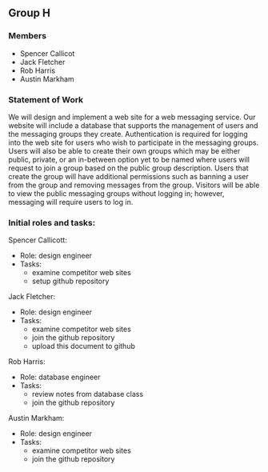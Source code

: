 ## Group H

### Members

 - Spencer Callicot
 - Jack Fletcher
 - Rob Harris
 - Austin Markham

### Statement of Work

We will design and implement a web site for a web messaging service. Our website will include a database that supports the management of users and the messaging groups they create. Authentication is required for logging into the web site for users who wish to participate in the messaging groups. Users will also be able to create their own groups which may be either public, private, or an in-between option yet to be named where users will request to join a group based on the public group description. Users that create the group will have additional permissions such as banning a user from the group and removing messages from the group. Visitors will be able to view the public messaging groups without logging in; however, messaging will require users to log in. 

### Initial roles and tasks:

Spencer Callicott:
 - Role: design engineer
 - Tasks: 
    - examine competitor web sites
    - setup github repository

Jack Fletcher:
 - Role: design engineer
 - Tasks: 
    - examine competitor web sites
    - join the github repository
    - upload this document to github

Rob Harris:
 - Role: database engineer
 - Tasks:
    - review notes from database class
    - join the github repository

Austin Markham:
 - Role: design engineer
 - Tasks: 
    - examine competitor web sites
    - join the github repository
